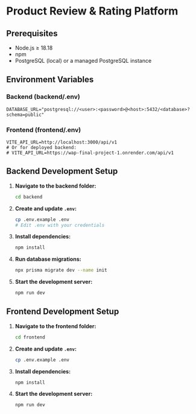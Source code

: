 # Product Review & Rating Platform

## Prerequisites

- Node.js ≥ 18.18
- npm
- PostgreSQL (local) or a managed PostgreSQL instance

## Environment Variables

### Backend (backend/.env)

```
DATABASE_URL="postgresql://<user>:<password>@<host>:5432/<database>?schema=public"
```

### Frontend (frontend/.env)

```
VITE_API_URL=http://localhost:3000/api/v1
# Or for deployed backend:
# VITE_API_URL=https://wap-final-project-1.onrender.com/api/v1
```

## Backend Development Setup

1. **Navigate to the backend folder:**
   ```bash
   cd backend
   ```
2. **Create and update `.env`:**
   ```bash
   cp .env.example .env
   # Edit .env with your credentials
   ```
3. **Install dependencies:**
   ```bash
   npm install
   ```
4. **Run database migrations:**
   ```bash
   npx prisma migrate dev --name init
   ```
5. **Start the development server:**
   ```bash
   npm run dev
   ```

## Frontend Development Setup

1. **Navigate to the frontend folder:**
   ```bash
   cd frontend
   ```
2. **Create and update `.env`:**
   ```bash
   cp .env.example .env
   ```
3. **Install dependencies:**
   ```bash
   npm install
   ```
4. **Start the development server:**
   ```bash
   npm run dev
   ```

